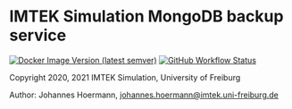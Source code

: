 # IMTEK Simulation MongoDB backup service

[![Docker Image Version (latest semver)](https://img.shields.io/docker/v/imteksim/mongodb-backup?label=dockerhub)](https://hub.docker.com/repository/docker/imteksim/mongodb-backup) [![GitHub Workflow Status](https://img.shields.io/github/workflow/status/IMTEK-Simulation/mongodb-backup-container-image/publish)](https://github.com/IMTEK-Simulation/mongodb-backup-container-image/actions?query=workflow%3Apublish)

Copyright 2020, 2021 IMTEK Simulation, University of Freiburg

Author: Johannes Hoermann, johannes.hoermann@imtek.uni-freiburg.de

